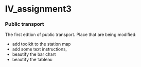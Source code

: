 # IV_assignment3

### Public transport

The first edtion of public transport. Place that are being modified: 

- add toolkit to the station map
- add some text instructions,
- beautify the bar chart
- beautify the tableau
